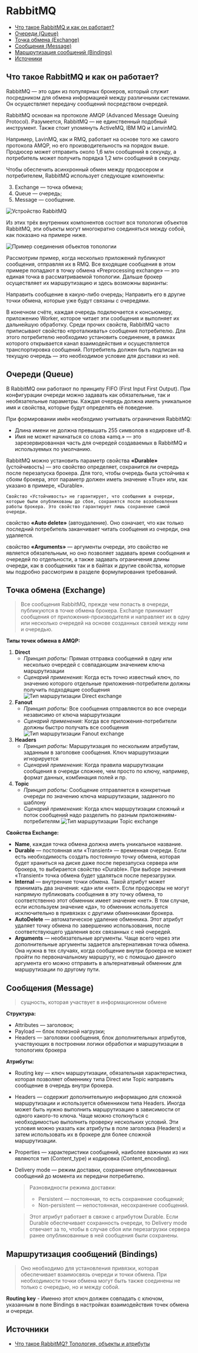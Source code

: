 # RabbitMQ 
- [Что такое RabbitMQ и как он работает?](#что-такое-rabbitmq-и-как-он-работает)
- [Очереди (Queue)](#очереди-queue)
- [Точка обмена (Exchange)](#точка-обмена-exchange)
- [Сообщения (Message)](#сообщения-message)
- [Маршрутизация сообщений (Bindings)](#маршрутизация-сообщений-bindings)
- [Источники](#источники)


## Что такое RabbitMQ и как он работает?
RabbitMQ — это один из популярных брокеров, который служит посредником для обмена информацией между различными системами. Он осуществляет передачу сообщений посредством очередей.

RabbitMQ основан на протоколе AMQP (Advanced Message Queuing Protocol).
Разумеется, RabbitMQ — не единственный подобный инструмент. Также стоит упомянуть ActiveMQ, IBM MQ и LanvinMQ.

Например, LavinMQ, как и RMQ, работает на основе того же самого протокола AMQP, но его производительность на порядок выше. Продюсер может отправить около 1,6 млн сообщений в секунду, а потребитель может получить порядка 1,2 млн сообщений в секунду.

Чтобы обеспечить асинхронный обмен между продюсером и потребителем, RabbitMQ использует следующие компоненты:

3. Exchange — точка обмена;
4. Queue — очередь;
5. Message — сообщение.

![Устройство RabbitMQ](rabbitmq1.png)

Из этих трёх внутренних компонентов состоит вся топология объектов RabbitMQ, эти объекты могут многократно соединяться между собой, как показано на примере ниже.

![Пример соединения объектов топологии](rabbitmq2.png)

Рассмотрим пример, когда несколько приложений публикуют сообщения, отправляя их в RMQ. Все входящие сообщения в этом примере попадают в точку обмена «Preprocessing exchange» — это единая точка в рассматриваемой топологии. Дальше брокер осуществляет их маршрутизацию и здесь возможны варианты:

Направить сообщение в какую-либо очередь;
Направить его в другие точки обмена, которые уже будут связаны с очередями.

В конечном счёте, каждая очередь подключается к консьюмеру, приложению Worker, которое читает эти сообщения и выполняет их дальнейшую обработку.
Среди прочих свойств, RabbitMQ часто приписывают свойство «проталкивать» сообщения потребителю. Для этого потребителю необходимо установить соединение, в рамках которого открывается канал взаимодействия и осуществляется транспортировка сообщений. Потребитель должен быть подписан на текущую очередь — это необходимое условие для доставки из неё.

## Очереди (Queue)
В RabbitMQ они работают по принципу FIFO (First Input First Output). При конфигурации очереди можно задавать как обязательные, так и необязательные параметры. Каждая очередь должна иметь уникальное имя и свойства, которые будут определять её поведение.

При формировании имён необходимо учитывать ограничения RabbitMQ:
- Длина имени не должна превышать 255 символов в кодировке utf-8.
- Имя не может начинаться со слова «amq.» — это зарезервированная часть для очередей создаваемых в RabbitMQ и используемых по умолчанию.

RabbitMQ можно установить параметр свойства __«Durable»__ (устойчивость) — это свойство определяет, сохранится ли очередь после перезапуска брокера. Для того, чтобы очередь была устойчива к сбоям брокера, этот параметр должен иметь значение «True» или, как указано в примере, «Durable».

    Cвойство «Устойчивость» не гарантирует, что сообщения в очереди, которые были опубликованы до сбоя, сохранятся после возобновления работы брокера. Это свойство гарантирует лишь сохранение самой очереди.

свойство __«Auto delete»__ (автоудаление). Оно означает, что как только последний потребитель заканчивает читать сообщения из очереди, она удаляется.

свойство __«Arguments»__ — аргументы очереди, это свойство не является обязательным, но оно позволяет задавать время сообщения и очередей по отдельности, а также задавать ограничения длины очереди, как в сообщениях так и в байтах и другие свойства, которые мы подробно рассмотрим в разделе формулирования требований.

## Точка обмена (Exchange)
> Все сообщения RabbitMQ, прежде чем попасть в очереди, публикуются в точке обмена брокера. Exchange принимает сообщения от приложения-производителя и направляет их в одну или несколько очередей на основе созданных связей между ним и очередью. 

__Типы точек обмена в AMQP:__
1. __Direct__ 
    - _Принцип работы:_ Прямая отправка сообщений в одну или несколько очередей с совпадающим значением ключа маршрутизации
    - _Сценарий применения:_ Когда есть точно известный ключ, по значению которого отдельные приложения-потребители должны получить подходящие сообщения
    ![Тип маршрутизации Direct exchange](rabbitmq3.png)
2. __Fanout__
    - _Принцип работы:_ Все сообщения отправляются во все очереди независимо от ключа маршрутизации
    - _Сценарий применения:_ Когда все приложения-потребители должны быстро получать все сообщения
    ![Тип маршрутизации Fanout exchange](rabbitmq5.png)
3. __Headers__
    - _Принцип работы:_ Маршрутизация по нескольким атрибутам, заданным в заголовке сообщения. Ключ маршрутизации игнорируется
    - _Сценарий применения:_ Когда правила маршрутизации сообщения в очереди сложнее, чем просто по ключу, например, формат данных, комбинация полей и пр.
4. __Topic__
    - _Принцип работы:_ Сообщение отправляется в конкретные очереди по значению ключа маршрутизации, заданного по шаблону
    - _Сценарий применения:_ Когда ключ маршрутизации сложный и поток сообщений надо разделить по разным приложениям-потребителям
    ![Тип маршрутизации Topic exchange](rabbitmq4.png)

__Свойства Exchange:__
- __Name__, каждая точка обмена должна иметь уникальное название.
- __Durable__ — постоянная или «Transient» — временная очереди. Если есть необходимость создать постоянную точку обмена, которая будет храниться на диске даже после перезапуска сервера или брокера, то выбирается свойство «Durable». При выборе значения «Transient» точка обмена будет удаляться после перезагрузки.
- __Internal__ — внутренние точки обмена. Такой атрибут может принимать два значения: «да» или «нет». Если продюсеры не могут напрямую публиковать сообщения в эту точку обмена, то соответственно этот обменник имеет значение «нет». В том случае, если используем значение «да», то обменник используется исключительно в привязках с другими обменниками брокера.
- __AutoDelete__ — автоматическое удаление обменника. Этот атрибут удаляет точку обмена по завершению использования, после соответствующего удаления всех связанных с ней очередей.
- __Arguments__ — необязательные аргументы. Чаще всего через эти дополнительные аргументы задается альтернативная точка обмена. Она нужна в тех случаях, когда сообщение внутри брокера не может пройти по первоначальному маршруту, но с помощью данного аргумента его можно отправить в альтернативный обменник для маршрутизации по другому пути.


## Сообщения (Message)
> сущность, которая участвует в информационном обмене

__Структура:__
- Attributes — заголовок;
- Payload — блок полезной нагрузки;
- Headers — заголовки сообщения, блок дополнительных атрибутов, участвующих в построении логики обработки и маршрутизации в топологиях брокера

__Атрибуты:__
- Routing key — ключ маршрутизации, обязательная характеристика, которая позволяет обменнику типа Direct или Topic направить сообщение в очередь внутри брокера.
- Headers — содержит дополнительную информацию для сложной маршрутизации и используется обменником типа Headers. Иногда может быть нужно выполнить маршрутизацию в зависимости от одного какого-то ключа. Чаще можно столкнуться с необходимостью выполнить проверку нескольких условий. Эти условия можно указать как атрибуты в поле заголовка (Headers) и затем использовать их в брокере для более сложной маршрутизации.
- Properties — характеристики сообщений, наиболее важными из них являются тип (Content_type) и кодировка (Content_encoding).
- Delivery mode — режим доставки, сохранение опубликованных сообщений до момента их передачи потребителю.
    >Разновидности режима доставки:
    >- Persistent — постоянная, то есть сохранение сообщений;
    >- Non-persistent — непостоянная, несохранение сообщений.

    >Этот атрибут работает в связке с атрибутом Durable. Если Durable обеспечивает сохранность очереди, то Delivery mode отвечает за то, чтобы в случае сбоя или перезагрузки сервера ранее опубликованные в ней сообщения были сохранены.

## Маршрутизация сообщений (Bindings)
> Оно необходимо для установления привязки, которая обеспечивает взаимосвязь очереди и точки обмена. При необходимости точки обмена могут быть также соединены не только с очередью, но и между собой.

__Routing key__ -  Именно этот ключ должен совпадать с ключом, указанным в поле Bindings в настройках взаимодействия точек обмена и очереди.


## Источники
- [Что такое RabbitMQ? Топология, объекты и атрибуты](#https://systems.education/what-is-rabbitmq)
